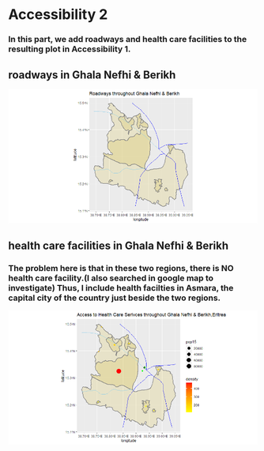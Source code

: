 # Accessibility 2
### In this part, we add roadways and health care facilities to the resulting plot in Accessibility 1.
## roadways in Ghala Nefhi & Berikh
![](roadway.png)
## health care facilities in Ghala Nefhi & Berikh
### The problem here is that in these two regions, there is NO health care facility.(I also searched in google map to investigate) Thus, I include health facilties in Asmara, the capital city of the country just beside the two regions.
![](health.png)
